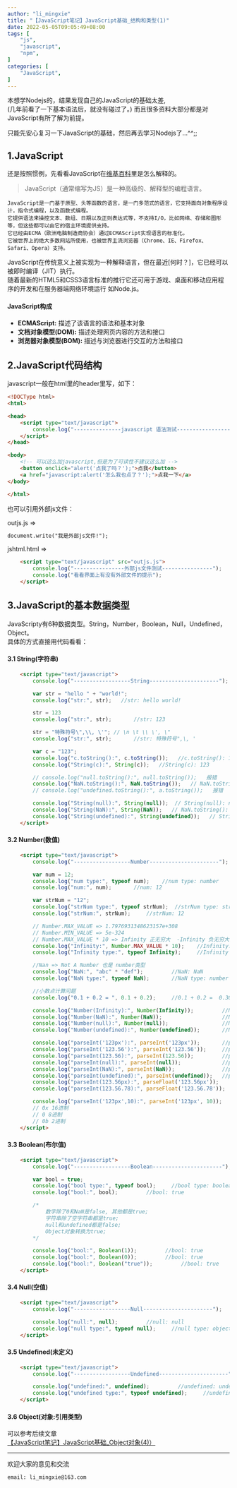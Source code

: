 ```yaml
---
author: "li_mingxie"
title: "【JavaScript笔记】JavaScript基础_结构和类型(1)"
date: 2022-05-05T09:05:49+08:00
tags: [
    "js",
    "javascript",
    "npm",
]
categories: [
    "JavaScript",
]
---
```


本想学Nodejs的，结果发现自己的JavaScript的基础太差,  
(几年前看了一下基本语法后，就没有碰过了。)
而且很多资料大部分都是对JavaScript有所了解为前提。  

只能先安心复习一下JavaScript的基础，然后再去学习Nodejs了...^^;;

## 1.JavaScript

还是按照惯例，先看看JavaScript在[维基百科](https://zh.wikipedia.org/wiki/JavaScript)里是怎么解释的。  

> JavaScript（通常缩写为JS）是一种高级的、解释型的编程语言。  

```
JavaScript是一门基于原型、头等函数的语言，是一门多范式的语言，它支持面向对象程序设计，指令式编程，以及函数式编程。  
它提供语法来操控文本、数组、日期以及正则表达式等，不支持I/O，比如网络、存储和图形等，但这些都可以由它的宿主环境提供支持。  
它已经由ECMA（欧洲电脑制造商协会）通过ECMAScript实现语言的标准化。  
它被世界上的绝大多数网站所使用，也被世界主流浏览器（Chrome、IE、Firefox、Safari、Opera）支持。
```

JavaScript在传统意义上被实现为一种解释语言，但在最近[何时？]，它已经可以被即时编译（JIT）执行。  
随着最新的HTML5和CSS3语言标准的推行它还可用于游戏、桌面和移动应用程序的开发和在服务器端网络环境运行 如Node.js。  

#### JavaScript构成

* **ECMAScript:** 描述了该语言的语法和基本对象
* **文档对象模型(DOM):** 描述处理网页内容的方法和接口
* **浏览器对象模型(BOM):** 描述与浏览器进行交互的方法和接口

## 2.JavaScript代码结构

javascript一般在html里的header里写，如下：

```html
<!DOCType html>
<html>

<head>
    <script type="text/javascript">
        console.log("---------------javascript 语法测试-----------------");
    </script>
</head>

<body>
    <!-- 可以这么加javascript,但是为了可读性不建议这么加 -->
    <button onclick="alert('点我了吗？');">点我</button>
    <a href="javascript:alert('怎么我也点了？');">点我一下</a>
</body>

</html>
```

也可以引用外部js文件：

outjs.js =>

```html
document.write("我是外部js文件!");
```

jshtml.html =>

```html
    <script type="text/javascript" src="outjs.js">
        console.log("----------------外部js文件测试----------------");
        console.log("看看界面上有没有外部文件的提示");
    </script>
```

## 3.JavaScript的基本数据类型

JavaScripty有6种数据类型。String，Number，Boolean，Null，Undefined，Object。  
具体的方式直接用代码看看：  

#### 3.1 String(字符串)

```html
    <script type="text/javascript">
        console.log("------------------String----------------------");

        var str = "hello " + "world!";
        console.log("str:", str);   //str: hello world!

        str = 123
        console.log("str:", str);       //str: 123

        str = "特殊符号\",\\, \'"; // \n \t \\ \', \"
        console.log("str:", str);       //str: 特殊符号",\, '

        var c = "123";
        console.log("c.toString():", c.toString());   //c.toString(): 123
        console.log("String(c):", String(c));   //String(c): 123

        // console.log("null.toString():", null.toString());   报错
        console.log("NaN.toString():", NaN.toString());   // NaN.toString(): NaN
        // console.log("undefined.toString():", a.toString());   报错

        console.log("String(null):", String(null));  // String(null): null
        console.log("String(NaN):", String(NaN));   // NaN.toString(): NaN
        console.log("String(undefined):", String(undefined));   // String(undefined): undefined
    </script>
```

#### 3.2 Number(数值)

```html
    <script type="text/javascript">
        console.log("------------------Number----------------------");

        var num = 12;
        console.log("num type:", typeof num);    //num type: number
        console.log("num:", num);       //num: 12

        var strNum = "12";
        console.log("strNum type:", typeof strNum);  //strNum type: string
        console.log("strNum:", strNum);     //strNum: 12

        // Number.MAX_VALUE => 1.7976931348623157e+308
        // Number.MIN_VALUE => 5e-324
        // Number.MAX_VALUE * 10 => Infinity 正无穷大  -Infinity 负无穷大
        console.log("Infinity:", Number.MAX_VALUE * 10);    //Infinity: Infinity
        console.log("Infinity type:", typeof Infinity);     //Infinity type: number

        //Nan => Not A Number 也是 number类型
        console.log("NaN:", "abc" * "def");         //NaN: NaN
        console.log("NaN type:", typeof NaN);       //NaN type: number

        //小数点计算问题
        console.log("0.1 + 0.2 = ", 0.1 + 0.2);     //0.1 + 0.2 =  0.30000000000000004

        console.log("Number(Infinity):", Number(Infinity));         //Number(Infinity): Infinity
        console.log("Number(NaN):", Number(NaN));                   //Number(NaN): NaN
        console.log("Number(null):", Number(null));                 //Number(null): 0
        console.log("Number(undefined):", Number(undefined));       //Number(undefined): NaN

        console.log("parseInt('123px'):", parseInt('123px'));       //parseInt('123px'): 123
        console.log("parseInt('123.56'):", parseInt('123.56'));     //parseInt('123.56'): 123
        console.log("parseInt(123.56):", parseInt(123.56));         //parseInt(123.56): 123
        console.log("parseInt(null):", parseInt(null));             //parseInt(null): NaN
        console.log("parseInt(NaN):", parseInt(NaN));               //parseInt(NaN): NaN
        console.log("parseInt(undefined):", parseInt(undefined));   //parseInt(undefined): NaN
        console.log("parseInt(123.56px):", parseFloat('123.56px'));       //parseInt(123.56px): 123.56
        console.log("parseInt(123.56.78):", parseFloat('123.56.78'));      //parseInt(123.56.78): 123.56

        console.log("parseInt('123px',10):", parseInt('123px', 10));       //parseInt('123px'): 123 后面的参数标识进制(这里说的是10进制)
        // 0x 16进制
        // 0 8进制
        // 0b 2进制
    </script>
```

#### 3.3 Boolean(布尔值)

```html
    <script type="text/javascript">
        console.log("------------------Boolean----------------------");

        var bool = true;
        console.log("bool type:", typeof bool);     //bool type: boolean
        console.log("bool:", bool);         //bool: true

        /*
            数字除了0和NaN是false, 其他都是true;
            字符串除了空字符串都是true;
            null和undefined都是false;
            Object对象转换为true;
        */

        console.log("bool:", Boolean(1));         //bool: true
        console.log("bool:", Boolean(0));         //bool: true
        console.log("bool:", Boolean("true"));         //bool: true
    </script>
```

#### 3.4 Null(空值)

```html
    <script type="text/javascript">
        console.log("------------------Null----------------------");

        console.log("null:", null);         //null: null
        console.log("null type:", typeof null);     //null type: object
    </script>
```

#### 3.5 Undefined(未定义)

```html
    <script type="text/javascript">
        console.log("------------------Undefined----------------------");

        console.log("undefined:", undefined);         //undefined: undefined
        console.log("undefined type:", typeof undefined);     //undefined type: undefined
    </script>
```

#### 3.6 Object(对象:引用类型)

可以参考后续文章  
[【JavaScript笔记】JavaScript基础_Object对象(4)）](https://limingxie.github.io/js/javascript/javascript_04/)

----------------------------------------------
欢迎大家的意见和交流

`email: li_mingxie@163.com`
